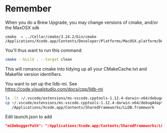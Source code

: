 # Remember

When you do a Brew Upgrade, you may change versions of cmake, and/or the MaxOSX sdk
```
cmake  ⇒ ../Cellar/cmake/3.24.2/bin/cmake
/Applications/Xcode.app/Contents/Developer/Platforms/MacOSX.platform/Developer/SDKs/MacOSX12.3.sdk
```

You'll thus want to run this command: 

```zsh
cmake --build . --target clean
```

This will romance cmake into tidying up all your CMakeCache.txt and Makefile version identifiers.

You want to set up the lldb-mi. See https://code.visualstudio.com/docs/cpp/lldb-mi


```zsh
ls -lt ~/.vscode/extensions/ms-vscode.cpptools-1.12.4-darwin-x64/debugAdapters/lldb-mi/bin/lldb-mi
cp ~/.vscode/extensions/ms-vscode.cpptools-1.12.4-darwin-x64/debugAdapters/lldb-mi/bin/lldb-mi \
   /Applications/Xcode.app/Contents/SharedFrameworks/LLDB.framework
```

Edit launch.json to add
```json
"miDebuggerPath": "/Applications/Xcode.app/Contents/SharedFrameworks/LLDB.framework/lldb-mi"
```

